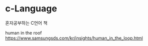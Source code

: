 # c-Language
혼자공부하는 C언어  책



human in the roof
https://www.samsungsds.com/kr/insights/human_in_the_loop.html
